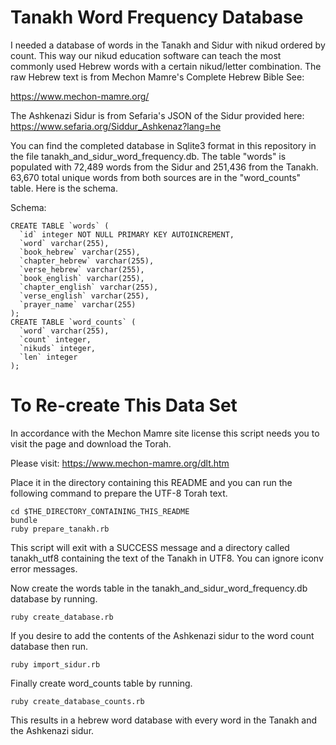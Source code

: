 # Tanakh Word Frequency Database

I needed a database of words in the Tanakh and Sidur with nikud ordered
by count. This way our nikud education software can teach the most
commonly used Hebrew words with a certain nikud/letter combination.
The raw Hebrew text is from Mechon Mamre's Complete Hebrew Bible See:

https://www.mechon-mamre.org/

The Ashkenazi Sidur is from Sefaria's JSON of the Sidur provided here:
https://www.sefaria.org/Siddur_Ashkenaz?lang=he

You can find the completed database in Sqlite3 format in this
repository in the file tanakh_and_sidur_word_frequency.db. The table
"words" is populated with 72,489 words from the Sidur and 251,436 from
the Tanakh. 63,670 total unique words from both sources are in the
"word_counts" table. Here is the schema.

Schema:
```
CREATE TABLE `words` (
  `id` integer NOT NULL PRIMARY KEY AUTOINCREMENT,
  `word` varchar(255),
  `book_hebrew` varchar(255),
  `chapter_hebrew` varchar(255),
  `verse_hebrew` varchar(255),
  `book_english` varchar(255),
  `chapter_english` varchar(255),
  `verse_english` varchar(255),
  `prayer_name` varchar(255)
);
CREATE TABLE `word_counts` (
  `word` varchar(255),
  `count` integer,
  `nikuds` integer,
  `len` integer
);
```

# To Re-create This Data Set

In accordance with the Mechon Mamre site license this script needs you
to visit the page and download the Torah.

Please visit:
https://www.mechon-mamre.org/dlt.htm

Place it in the directory containing this README and you can run the
following command to prepare the UTF-8 Torah text.

```
cd $THE_DIRECTORY_CONTAINING_THIS_README
bundle
ruby prepare_tanakh.rb
```

This script will exit with a SUCCESS message and a directory called
tanakh_utf8 containing the text of the Tanakh in UTF8. You can ignore
iconv error messages.

Now create the words table in the tanakh_and_sidur_word_frequency.db 
database by running.

```
ruby create_database.rb
```

If you desire to add the contents of the Ashkenazi sidur to the word
count database then run.

```
ruby import_sidur.rb
```

Finally create word_counts table by running.

```
ruby create_database_counts.rb
```

This results in a hebrew word database with every word in the Tanakh and
the Ashkenazi sidur.

